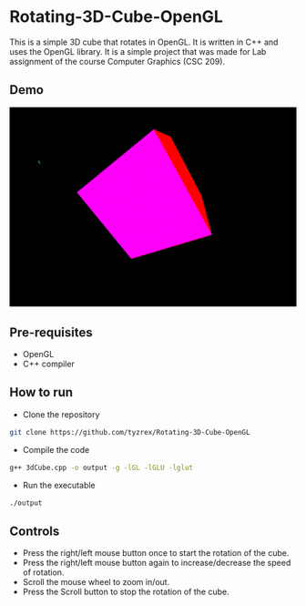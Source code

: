 # Rotating-3D-Cube-OpenGL

This is a simple 3D cube that rotates in OpenGL. It is written in C++ and uses the OpenGL library. It is a simple project that was made for Lab assignment of the course Computer Graphics (CSC 209). 

## Demo 

![Demo](demo/demo.gif)

## Pre-requisites

* OpenGL
* C++ compiler

## How to run

* Clone the repository

```bash
git clone https://github.com/tyzrex/Rotating-3D-Cube-OpenGL
```

* Compile the code

```bash
g++ 3dCube.cpp -o output -g -lGL -lGLU -lglut
```

* Run the executable

```bash
./output
```
## Controls

* Press the right/left mouse button once to start the rotation of the cube.
* Press the right/left mouse button again to increase/decrease the speed of rotation.
* Scroll the mouse wheel to zoom in/out.
* Press the Scroll button to stop the rotation of the cube.

